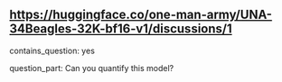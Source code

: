 ## https://huggingface.co/one-man-army/UNA-34Beagles-32K-bf16-v1/discussions/1

contains_question: yes

question_part: Can you quantify this model?